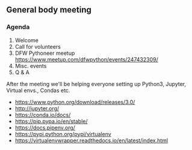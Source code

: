 ## General body meeting

### Agenda

1. Welcome
2. Call for volunteers 
3. DFW Pythoneer meetup https://www.meetup.com/dfwpython/events/247432309/
4. Misc. events
5. Q & A

After the meeting we'll be helping everyone setting up Python3, Jupyter, Virtual envs., Condas etc.

- https://www.python.org/download/releases/3.0/
- http://jupyter.org/
- https://conda.io/docs/
- https://pip.pypa.io/en/stable/
- https://docs.pipenv.org/
- https://pypi.python.org/pypi/virtualenv
- https://virtualenvwrapper.readthedocs.io/en/latest/index.html

